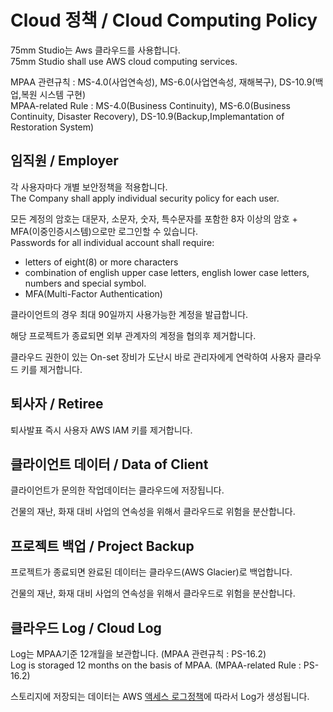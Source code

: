 # Cloud 정책 / Cloud Computing Policy
75mm Studio는 Aws 클라우드를 사용합니다.<br/>
75mm Studio shall use AWS cloud computing services.

MPAA 관련규칙 : MS-4.0(사업연속성), MS-6.0(사업연속성, 재해복구), DS-10.9(백업,복원 시스템 구현)<br/>
MPAA-related Rule : MS-4.0(Business Continuity), MS-6.0(Business Continuity, Disaster Recovery), DS-10.9(Backup,Implemantation of Restoration System)

## 임직원 / Employer
각 사용자마다 개별 보안정책을 적용합니다.<br />
The Company shall apply individual security policy for each user.


모든 계정의 암호는 대문자, 소문자, 숫자, 특수문자를 포함한 8자 이상의 암호 + MFA(이중인증시스템)으로만 로그인할 수 있습니다.<br />
Passwords for all individual account shall require:
- letters of eight(8) or more characters
- combination of english upper case letters, english lower case letters, numbers and special symbol.
- MFA(Multi-Factor Authentication)


클라이언트의 경우 최대 90일까지 사용가능한 계정을 발급합니다.

해당 프로젝트가 종료되면 외부 관계자의 계정을 협의후 제거합니다.

클라우드 권한이 있는 On-set 장비가 도난시 바로 관리자에게 연락하여 사용자 클라우드 키를 제거합니다.


## 퇴사자 / Retiree
퇴사발표 즉시 사용자 AWS IAM 키를 제거합니다.

## 클라이언트 데이터 / Data of Client
클라이언트가 문의한 작업데이터는 클라우드에 저장됩니다.

건물의 재난, 화재 대비 사업의 연속성을 위해서 클라우드로 위험을 분산합니다.

## 프로젝트 백업 / Project Backup
프로젝트가 종료되면 완료된 데이터는 클라우드(AWS Glacier)로 백업합니다.

건물의 재난, 화재 대비 사업의 연속성을 위해서 클라우드로 위험을 분산합니다.

## 클라우드 Log / Cloud Log
Log는 MPAA기준 12개월을 보관합니다. (MPAA 관련규칙 : PS-16.2)<br />
Log is storaged 12 months on the basis of MPAA. (MPAA-related Rule : PS-16.2)

스토리지에 저장되는 데이터는 AWS [액세스 로그정책](https://docs.aws.amazon.com/ko_kr/AmazonS3/latest/dev/ServerLogs.html#BucketLoggingStatusChanges)에 따라서 Log가 생성됩니다.
